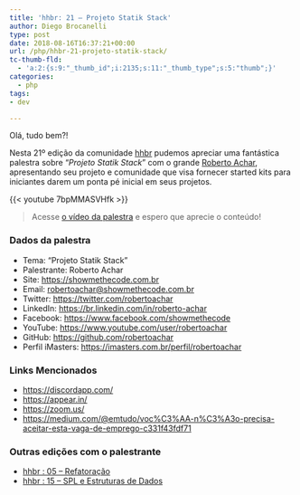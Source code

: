 ```yaml
---
title: 'hhbr: 21 – Projeto Statik Stack'
author: Diego Brocanelli
type: post
date: 2018-08-16T16:37:21+00:00
url: /php/hhbr-21-projeto-statik-stack/
tc-thumb-fld:
  - 'a:2:{s:9:"_thumb_id";i:2135;s:11:"_thumb_type";s:5:"thumb";}'
categories:
  - php
tags:
- dev

---
```


Olá, tudo bem?!

Nesta 21º edição da comunidade [hhbr][1] pudemos apreciar uma fantástica palestra sobre “_Projeto Statik Stack_” com o grande [Roberto Achar][2], apresentando seu projeto e comunidade que visa fornecer started kits para iniciantes darem um ponta pé inicial em seus projetos.

{{< youtube 7bpMMASVHfk >}}

> Acesse [o vídeo da palestra](https://www.youtube.com/watch?v=7bpMMASVHfk) e espero que aprecie o conteúdo!

### Dados da palestra

* Tema: “Projeto Statik Stack”
* Palestrante: Roberto Achar
* Site: https://showmethecode.com.br
* Email: robertoachar@showmethecode.com.br
* Twitter: https://twitter.com/robertoachar
* LinkedIn: https://br.linkedin.com/in/roberto-achar
* Facebook: https://www.facebook.com/showmethecode
* YouTube: https://www.youtube.com/user/robertoachar
* GitHub: https://github.com/robertoachar
* Perfil iMasters: https://imasters.com.br/perfil/robertoachar

### Links Mencionados

* https://discordapp.com/
* https://appear.in/
* https://zoom.us/
* https://medium.com/@emtudo/voc%C3%AA-n%C3%A3o-precisa-aceitar-esta-vaga-de-emprego-c331f43fdf71

### Outras edições com o palestrante

* [hhbr : 05 – Refatoração][3]
* [hhbr : 15 – SPL e Estruturas de Dados][4]

 [1]: https://www.youtube.com/hhbr-tech
 [2]: https://twitter.com/robertoachar
 [3]: https://www.youtube.com/hhbr-tech
 [4]: https://www.youtube.com/hhbr-tech
 [5]: https://twitter.com/hackershousebr